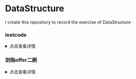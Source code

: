 # DataStructure
I create this repository to record the exercise of DataStructure
### leetcode
<details>
<summary>点击查看详情</summary>
  
|编号 |类名|思路|分类|时间|备注|
|-----|----|----|---|----|---|
|1|leetcode\.dfs\.Solution51|n皇后问题<br>使用一个数组array记录每一行的皇后所在的列号<br>判断是否在斜线上，考虑斜率，判断绝对值|回溯|20190911|* *复习* *|
|2|leetcode\.arrayMath\.S220_duplicate3|题名：数组中重复的数<br>描述：判断一个数组中是否存在下标i和j相差小于等t而且值nums[i]和nums[j]相差小于等于k的这两个数<br>思路：使用TreeSet数据结构获取最接近的两个数|数组|20191028||
  
</details>

### 剑指offer二刷
<details>
<summary>点击查看详情</summary>
  
|编号 |类名|记录 | 分类|时间|备注|
|-----|----|----|------|----|---|
|1|swordOffer2\.S12_matrixPath|题名：<br>描述：<br>思路：||||
|1|swordOffer2\.S1_SingleTon|题名：实现Singleton模式<br>描述：实现一个单例<br>思路：1.懒汉模式：双重校验锁(进入方法后，先校验，加锁，再校验)以及volatile关键字保证线程安全，懒汉模式延迟初始化<br>2.静态内部类：创建一个静态内部类，静态内部类加载初始化线程安全，使用get方法保证延迟初始化|设计模式|20190930|面试前复习|
|2|swordOffer2\.S11_minNum|题名：旋转数组的最小数字<br>描述：将一个排序数组的开始若干元素搬到数组的末尾<br>思路：使用二分法的变形，传统二分查找是和target进行比较，再决定头尾指针移动方向，这个题根据自身的特点，也是定义头尾指针，如果中间值大于等于头指针，则头指针后移，如果中间值小于尾指针指向值，则尾指针前移<br>极端情况：头尾中指针指向值均相同，则从头指针往后开始顺序遍历|数组|20191015||
|3|swordOffer2\.S12_matrixPath|题名：矩阵中的路径<br>描述：判断在一个矩阵中是否存在一条包含某个字符串所有字符的路径<br>思路：两个函数，一个遍历矩阵中所有的点，只要有一个存在这条路径，即返回true,另一个只判断这个点是否存在路径，函数内容：一个visited数组用来表示矩阵中某点是否被访问过，一个指针index用来指向字符串，字符串走完时返回true，否则，判断该点是否合法，index++,将该点置为访问过，如果该点和指针指向的元素不同直接返回false,否则再判断其周围四个点是否满足要求，不满足要求则回溯，返回false|回溯法|20191016|复习一遍|
|4|swordOffer2\.S13_movingCount|题名：机器人的运动范围<br>描述：m行n列的方格，机器人从坐标(0,0)开始移动，上下左右四个方向，移动到坐标点的数位之和不能超过给定k值，求机器人能走过的格子数<br>思路：一个函数用来计算数位之和，一个函数用来计算格子数。如果满足点合法且数位和小于等于k，则访问这个点，count为1加上另外四个方向的点的count，最后返回count||20191016||
|5|swordOffer2\.S14_cutRope|题名：剪绳子<br>描述：给一段绳子n，把绳子剪成m段，使得绳子长度之积最大<br>思路：初值和子问题最优解不同，不能使用递归，迭代：绳子长度为小于2以及等于2等于3时单独处理，使用一个数组记录所有子问题的最优解，子问题最优解初值，剪成长度为1、2、3时最优解为其本身，从4开始判断，判断绳子剪为j和i-j长度时，result积的最大值，记录为i对应的result|动态规划|20191017|复习一遍|
|6|swordOffer2\.S14_numOf1|题名：二进制中1的个数<br>描述：计算一个整数的二进制数中的1的个数<br>思路：1.使用原数n与n-1按位与，直到n为0，记录下次数即为答案2.与1按位与，再左移1，继续按位与32词，结果不为0的记录下来|位运算|20191018||
|7|swordOffer2\.S17_print1ToMax|题名：打印从1到最大的n位数<br>描述：打印从1到最大的n位数<br>思路：大数问题，使用字符串模拟加法，使用一个长度为n的数组，初值全为0，一个自增函数，返回值判断是否溢出。增加number[length -1]位置上的值，如果已经超过9，则进位到number[length - 2]如果还是需要进位则继续判断。并将进位后的值写入number[i]|四则运算|20191021|复习一遍|
  
</details>

